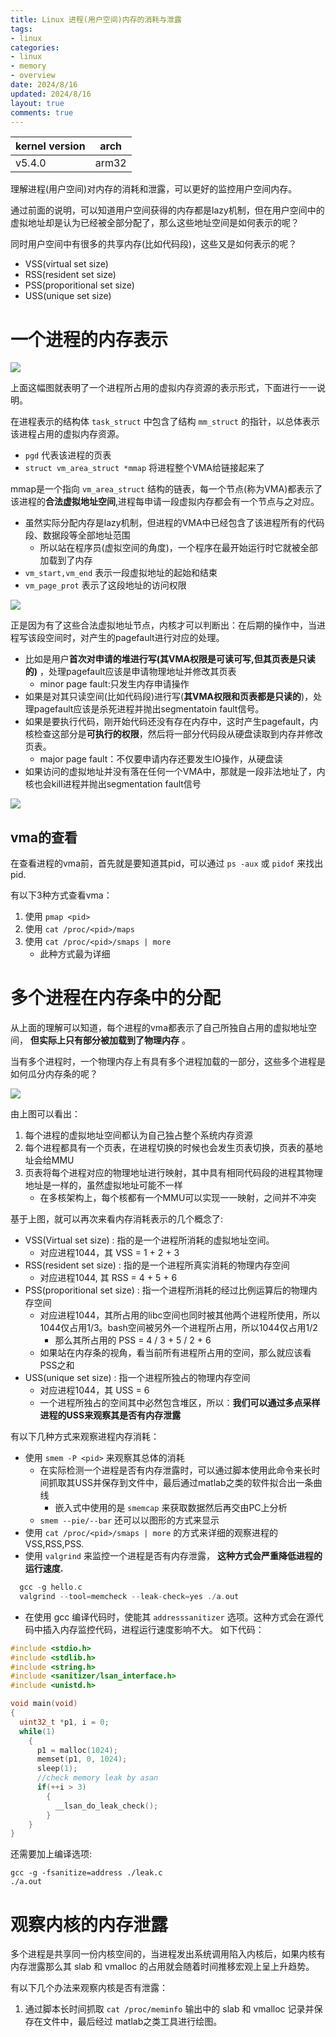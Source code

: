 ```yaml
---
title: Linux 进程(用户空间)内存的消耗与泄露
tags: 
- linux
categories:
- linux
- memory
- overview
date: 2024/8/16
updated: 2024/8/16
layout: true
comments: true
---
```


| kernel version | arch  |
| -------------- | ----- |
| v5.4.0         | arm32 |

<!--more-->

理解进程(用户空间)对内存的消耗和泄露，可以更好的监控用户空间内存。

通过前面的说明，可以知道用户空间获得的内存都是lazy机制，但在用户空间中的虚拟地址却是认为已经被全部分配了，那么这些地址空间是如何表示的呢？

同时用户空间中有很多的共享内存(比如代码段)，这些又是如何表示的呢？

- VSS(virtual set size)
- RSS(resident set size)
- PSS(proporitional set size)
- USS(unique set size)

# 一个进程的内存表示

![](./vma_struct.jpg)

上面这幅图就表明了一个进程所占用的虚拟内存资源的表示形式，下面进行一一说明。

在进程表示的结构体 `task_struct` 中包含了结构 `mm_struct` 的指针，以总体表示该进程占用的虚拟内存资源。

- `pgd` 代表该进程的页表
- `struct vm_area_struct *mmap` 将进程整个VMA给链接起来了

mmap是一个指向 `vm_area_struct` 结构的链表，每一个节点(称为VMA)都表示了该进程的**合法虚拟地址空间**,进程每申请一段虚拟内存都会有一个节点与之对应。

- 虽然实际分配内存是lazy机制，但进程的VMA中已经包含了该进程所有的代码段、数据段等全部地址范围
  + 所以站在程序员(虚拟空间的角度)，一个程序在最开始运行时它就被全部加载到了内存
- `vm_start,vm_end` 表示一段虚拟地址的起始和结束
- `vm_page_prot` 表示了这段地址的访问权限

![](./vma_code.jpg)

正是因为有了这些合法虚拟地址节点，内核才可以判断出：在后期的操作中，当进程写该段空间时，对产生的pagefault进行对应的处理。

- 比如是用户**首次对申请的堆进行写(其VMA权限是可读可写,但其页表是只读的)** ，处理pagefault应该是申请物理地址并修改其页表
  + minor page fault:只发生内存申请操作
- 如果是对其只读空间(比如代码段)进行写(**其VMA权限和页表都是只读的**)，处理pagefault应该是杀死进程并抛出segmentatoin fault信号。
- 如果是要执行代码，刚开始代码还没有存在内存中，这时产生pagefault，内核检查这部分是**可执行的权限**，然后将一部分代码段从硬盘读取到内存并修改页表。
  + major page fault：不仅要申请内存还要发生IO操作，从硬盘读
- 如果访问的虚拟地址并没有落在任何一个VMA中，那就是一段非法地址了，内核也会kill进程并抛出segmentation fault信号

![](./pagefault.jpg)

## vma的查看

在查看进程的vma前，首先就是要知道其pid，可以通过 `ps -aux` 或 `pidof` 来找出 pid.

有以下3种方式查看vma：

1. 使用 `pmap <pid>` 
2. 使用 `cat /proc/<pid>/maps` 
3. 使用 `cat /proc/<pid>/smaps | more`
   - 此种方式最为详细

# 多个进程在内存条中的分配

从上面的理解可以知道，每个进程的vma都表示了自己所独自占用的虚拟地址空间， **但实际上只有部分被加载到了物理内存** 。

当有多个进程时，一个物理内存上有具有多个进程加载的一部分，这些多个进程是如何瓜分内存条的呢？

![](./multiprocess_mem.jpg)

由上图可以看出：

1. 每个进程的虚拟地址空间都认为自己独占整个系统内存资源
2. 每个进程都具有一个页表，在进程切换的时候也会发生页表切换，页表的基地址会给MMU
3. 页表将每个进程对应的物理地址进行映射，其中具有相同代码段的进程其物理地址是一样的，虽然虚拟地址可能不一样
   + 在多核架构上，每个核都有一个MMU可以实现一一映射，之间并不冲突

基于上图，就可以再次来看内存消耗表示的几个概念了:

- VSS(Virtual set size) : 指的是一个进程所消耗的虚拟地址空间。
  + 对应进程1044，其 VSS = 1 + 2 + 3 
- RSS(resident set size) : 指的是一个进程所真实消耗的物理内存空间
  + 对应进程1044, 其 RSS = 4 + 5 + 6
- PSS(proporitional set size) : 指一个进程所消耗的经过比例运算后的物理内存空间
  + 对应进程1044，其所占用的libc空间也同时被其他两个进程所使用，所以1044仅占用1/3。bash空间被另外一个进程所占用，所以1044仅占用1/2
    + 那么其所占用的 PSS = 4 / 3 + 5 / 2 + 6
  + 如果站在内存条的视角，看当前所有进程所占用的空间，那么就应该看PSS之和
- USS(unique set size) : 指一个进程所独占的物理内存空间
  + 对应进程1044，其 USS = 6
  + 一个进程所独占的空间其中必然包含堆区，所以：**我们可以通过多点采样进程的USS来观察其是否有内存泄露**

有以下几种方式来观察进程内存消耗：

- 使用 `smem -P <pid>` 来观察其总体的消耗
  + 在实际检测一个进程是否有内存泄露时，可以通过脚本使用此命令来长时间抓取其USS并保存到文件中，最后通过matlab之类的软件拟合出一条曲线
    + 嵌入式中使用的是 `smemcap` 来获取数据然后再交由PC上分析
  + `smem --pie/--bar` 还可以以图形的方式来显示
- 使用 `cat /proc/<pid>/smaps | more` 的方式来详细的观察进程的VSS,RSS,PSS.
- 使用 `valgrind` 来监控一个进程是否有内存泄露， **这种方式会严重降低进程的运行速度.**

```c
  gcc -g hello.c
  valgrind --tool=memcheck --leak-check=yes ./a.out
```

- 在使用 gcc 编译代码时，使能其 `addresssanitizer` 选项。这种方式会在源代码中插入内存监控代码，进程运行速度影响不大。
  如下代码：

```c
#include <stdio.h>
#include <stdlib.h>
#include <string.h>
#include <sanitizer/lsan_interface.h>
#include <unistd.h>

void main(void)
{
  uint32_t *p1, i = 0;
  while(1)
    {
      p1 = malloc(1024);
      memset(p1, 0, 1024);
      sleep(1);
      //check memory leak by asan
      if(++i > 3)
        {
          __lsan_do_leak_check();
        }
    }
}
```

还需要加上编译选项:

```shell
gcc -g -fsanitize=address ./leak.c
./a.out
```

# 观察内核的内存泄露

多个进程是共享同一份内核空间的，当进程发出系统调用陷入内核后，如果内核有内存泄露那么其 slab 和 vmalloc 的占用就会随着时间推移宏观上呈上升趋势。

有以下几个办法来观察内核是否有泄露：

1. 通过脚本长时间抓取 `cat /proc/meminfo` 输出中的 slab 和 vmalloc 记录并保存在文件中，最后经过 matlab之类工具进行绘图。
